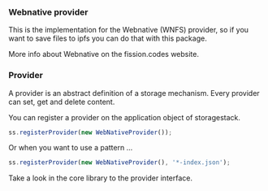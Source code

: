 ### Webnative provider

This is the implementation for the Webnative (WNFS) provider, so if you want to save files to ipfs you can do that with this package.

More info about Webnative on the fission.codes website.

### Provider

A provider is an abstract definition of a storage mechanism. Every provider can set, get and delete content.

You can register a provider on the application object of storagestack.
```typescript
ss.registerProvider(new WebNativeProvider());
```

Or when you want to use a pattern ...
```typescript
ss.registerProvider(new WebNativeProvider(), '*-index.json');
```

Take a look in the core library to the provider interface.